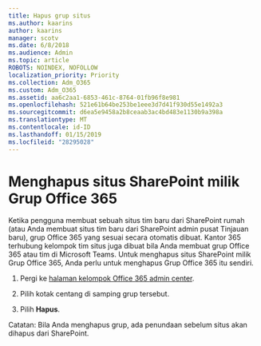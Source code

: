 ```yaml
---
title: Hapus grup situs
ms.author: kaarins
author: kaarins
manager: scotv
ms.date: 6/8/2018
ms.audience: Admin
ms.topic: article
ROBOTS: NOINDEX, NOFOLLOW
localization_priority: Priority
ms.collection: Adm_O365
ms.custom: Adm_O365
ms.assetid: aa6c2aa1-6853-461c-8764-01fb96f8e981
ms.openlocfilehash: 521e61b64be253be1eee3d7d41f930d55e1492a3
ms.sourcegitcommit: d6ea5e9458a2b8ceaab3ac4bd483e1130b9a398a
ms.translationtype: MT
ms.contentlocale: id-ID
ms.lasthandoff: 01/15/2019
ms.locfileid: "28295028"
---
```

# <a name="delete-a-sharepoint-site-that-belongs-to-an-office-365-group"></a>Menghapus situs SharePoint milik Grup Office 365

Ketika pengguna membuat sebuah situs tim baru dari SharePoint rumah (atau Anda membuat situs tim baru dari SharePoint admin pusat Tinjauan baru), grup Office 365 yang sesuai secara otomatis dibuat. Kantor 365 terhubung kelompok tim situs juga dibuat bila Anda membuat grup Office 365 atau tim di Microsoft Teams. Untuk menghapus situs SharePoint milik Grup Office 365, Anda perlu untuk menghapus Grup Office 365 itu sendiri. 
  
1. Pergi ke [halaman kelompok Office 365 admin center](https://portal.office.com/adminportal/home#/groups).
    
2. Pilih kotak centang di samping grup tersebut.
    
3. Pilih **Hapus**.
    
Catatan: Bila Anda menghapus grup, ada penundaan sebelum situs akan dihapus dari SharePoint.
  


